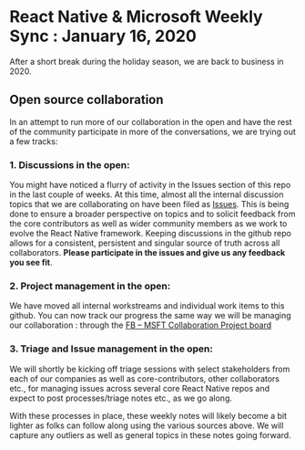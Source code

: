 # React Native & Microsoft Weekly Sync : January 16, 2020

After a short break during the holiday season, we are back to business in 2020. 

## Open source collaboration

In an attempt to run more of our collaboration in the open and have the rest of the community participate in more of the conversations, we are trying out a few tracks:

### 1. Discussions in the open:
You might have noticed a flurry of activity in the Issues section of this repo in the last couple of weeks. At this time, almost all the internal discussion topics that we are collaborating on have been filed as [Issues](https://github.com/react-native-community/discussions-and-proposals/issues). This is being done to ensure a broader perspective on topics and to solicit feedback from the core contributors as well as wider community members as we work to evolve the React Native framework. Keeping discussions in the github repo allows for a consistent, persistent and singular source of truth across all collaborators. **Please participate in the issues and give us any feedback you see fit**.

### 2. Project management in the open:
We have moved all internal workstreams and individual work items to this github. You can now track our progress the same way we will be managing our collaboration : through the [FB – MSFT Collaboration Project board](https://github.com/react-native-community/discussions-and-proposals/projects/1)

### 3. Triage and Issue management in the open:
We will shortly be kicking off triage sessions with select stakeholders from each of our companies as well as core-contributors, other collaborators etc., for managing issues across several core React Native repos and expect to post processes/triage notes etc., as we go along. 

With these processes in place, these weekly notes will likely become a bit lighter as folks can follow along using the various sources above. We will capture any outliers as well as general topics in these notes going forward. 
